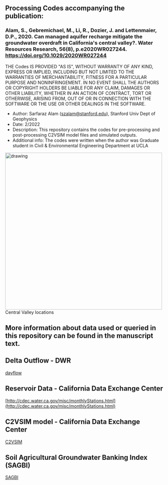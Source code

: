## Processing Codes accompanying the publication: 
### Alam, S., Gebremichael, M., Li, R., Dozier, J. and Lettenmaier, D.P., 2020. Can managed aquifer recharge mitigate the groundwater overdraft in California's central valley?. Water Resources Research, 56(8), p.e2020WR027244. https://doi.org/10.1029/2020WR027244


THE Codes IS PROVIDED "AS IS", WITHOUT WARRANTY OF ANY KIND, EXPRESS OR IMPLIED, INCLUDING BUT NOT LIMITED TO THE WARRANTIES OF MERCHANTABILITY, FITNESS FOR A PARTICULAR PURPOSE AND NONINFRINGEMENT. IN NO EVENT SHALL THE AUTHORS OR COPYRIGHT HOLDERS BE LIABLE FOR ANY CLAIM, DAMAGES OR OTHER LIABILITY, WHETHER IN AN ACTION OF CONTRACT, TORT OR OTHERWISE, ARISING FROM, OUT OF OR IN CONNECTION WITH THE SOFTWARE OR THE USE OR OTHER DEALINGS IN THE SOFTWARE.


* Author: Sarfaraz Alam (szalam@stanford.edu), Stanford Univ Dept of Geophysics 
* Date: 2/2022
* Description: This repository contains the codes for pre-processing and post-processing C2VSIM model files and simulated outputs.
* Additional info: The codes were written when the author was Graduate student in Civil & Environmental Engineering Department at UCLA 

<img src="Post_processing/Figure_0/CV_loc.png" alt="drawing" width="500"> <br>
Central Valley locations

## More information about data used or queried in this repository can be found in the manuscript text.

## Delta Outflow - DWR
[dayflow](https://water.ca.gov/Programs/Environmental-Services/Compliance-Monitoring-And-Assessment/Dayflow-Data)

## Reservoir Data - California Data Exchange Center
[http://cdec.water.ca.gov/misc/monthlyStations.html](http://cdec.water.ca.gov/misc/monthlyStations.html) 

## C2VSIM model - California Data Exchange Center
[C2VSIM](https://data.cnra.ca.gov/dataset/c2vsimfg_beta2)

## Soil Agricultural Groundwater Banking Index (SAGBI)
[SAGBI](https://casoilresource.lawr.ucdavis.edu/sagbi/)
